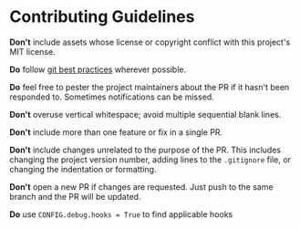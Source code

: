 # Contributing Guidelines

**Don't** include assets whose license or copyright conflict with this
project's MIT license.

**Do** follow [git best practices][1] wherever possible.

**Do** feel free to pester the project maintainers about the PR if it
hasn't been responded to. Sometimes notifications can be missed.

**Don't** overuse vertical whitespace; avoid multiple sequential blank
lines.

**Don't** include more than one feature or fix in a single PR.

**Don't** include changes unrelated to the purpose of the PR. This
includes changing the project version number, adding lines to the
`.gitignore` file, or changing the indentation or formatting.

**Don't** open a new PR if changes are requested. Just push to the
same branch and the PR will be updated.

**Do** use `CONFIG.debug.hooks = True` to find applicable hooks

[1]: https://deepsource.io/blog/git-best-practices/
